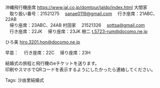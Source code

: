 沖縄飛行機座席 https://www.jal.co.jp/domtour/jaldp/index.html 大間家  
　取り扱い番号：21521275 　sanae0119@gmail.com 　行き座席：21ABC、22AB  
　帰り座席：23ABC、24AB 村田家 　21521326 　sottsa@gmail.com  
　行き座席：22JK 　帰り座席：23JK 樹二 t.5723-rum@docomo.ne.jp  

ひろ美 hiro.3201.hon@docomo.ne.jp

早苗： 　行き座席：22C 　帰り座席：23H

結婚式の旅程と飛行機のeチケットを送ります。  
印刷やスマホでQRコードを表示するようにしたかったら連絡してください。  

Tags: 沙由里結婚式